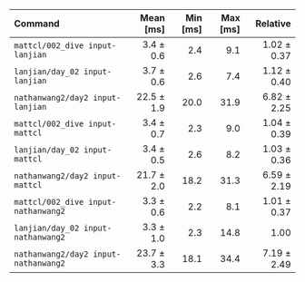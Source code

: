 | Command | Mean [ms] | Min [ms] | Max [ms] | Relative |
|:---|---:|---:|---:|---:|
| `mattcl/002_dive input-lanjian` | 3.4 ± 0.6 | 2.4 | 9.1 | 1.02 ± 0.37 |
| `lanjian/day_02 input-lanjian` | 3.7 ± 0.6 | 2.6 | 7.4 | 1.12 ± 0.40 |
| `nathanwang2/day2 input-lanjian` | 22.5 ± 1.9 | 20.0 | 31.9 | 6.82 ± 2.25 |
| `mattcl/002_dive input-mattcl` | 3.4 ± 0.7 | 2.3 | 9.0 | 1.04 ± 0.39 |
| `lanjian/day_02 input-mattcl` | 3.4 ± 0.5 | 2.6 | 8.2 | 1.03 ± 0.36 |
| `nathanwang2/day2 input-mattcl` | 21.7 ± 2.0 | 18.2 | 31.3 | 6.59 ± 2.19 |
| `mattcl/002_dive input-nathanwang2` | 3.3 ± 0.6 | 2.2 | 8.1 | 1.01 ± 0.37 |
| `lanjian/day_02 input-nathanwang2` | 3.3 ± 1.0 | 2.3 | 14.8 | 1.00 |
| `nathanwang2/day2 input-nathanwang2` | 23.7 ± 3.3 | 18.1 | 34.4 | 7.19 ± 2.49 |
